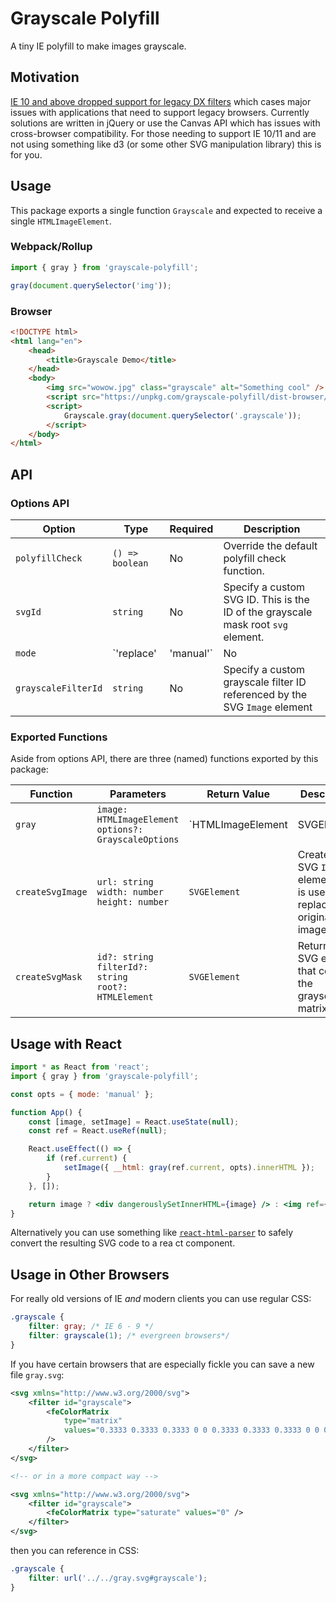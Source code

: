 # Grayscale Polyfill

A tiny IE polyfill to make images grayscale.

## Motivation

[IE 10 and above dropped support for legacy DX filters](https://docs.microsoft.com/en-us/archive/blogs/ie/legacy-dx-filters-removed-from-ie10-release-preview) which cases major issues with applications that need to support legacy browsers. Currently solutions are written in jQuery or use the Canvas API which has issues with cross-browser compatibility. For those needing to support IE 10/11 and are not using something like d3 (or some other SVG manipulation library) this is for you.

## Usage

This package exports a single function `Grayscale` and expected to receive a single `HTMLImageElement`.

### Webpack/Rollup

```js
import { gray } from 'grayscale-polyfill';

gray(document.querySelector('img'));
```

### Browser

```html
<!DOCTYPE html>
<html lang="en">
    <head>
        <title>Grayscale Demo</title>
    </head>
    <body>
        <img src="wowow.jpg" class="grayscale" alt="Something cool" />
        <script src="https://unpkg.com/grayscale-polyfill/dist-browser/index.js"></script>
        <script>
            Grayscale.gray(document.querySelector('.grayscale'));
        </script>
    </body>
</html>
```

## API

### Options API

| Option              | Type                   | Required | Description                                                                                |
| ------------------- | ---------------------- | -------- | ------------------------------------------------------------------------------------------ |
| `polyfillCheck`     | `() => boolean`        | No       | Override the default polyfill check function.                                              |
| `svgId`             | `string`               | No       | Specify a custom SVG ID. This is the ID of the grayscale mask root `svg` element.          |
| `mode`              | `'replace' | 'manual'` | No       | Do not perform replacement. Return the instance of the `SVGElement` that has been created. |
| `grayscaleFilterId` | `string`               | No       | Specify a custom grayscale filter ID referenced by the SVG `Image` element                 |

### Exported Functions

Aside from options API, there are three (named) functions exported by this package:

| Function         | Parameters                                                           | Return Value                    | Description                                                                                                                                                                                   |
| ---------------- | -------------------------------------------------------------------- | ------------------------------- | --------------------------------------------------------------------------------------------------------------------------------------------------------------------------------------------- |
| `gray`           | `image: HTMLImageElement` <br /> `options?: GrayscaleOptions`        | `HTMLImageElement | SVGElement` | The main export from this package. This function creates the grayscale mask using the default grayscale filter ID and takes care of replacing `image` with the generated SVG `Image` element. |
| `createSvgImage` | `url: string` <br /> `width: number` <br /> `height: number`         | `SVGElement`                    | Creates the SVG `Image` element that is used to replace the original image                                                                                                                    |
| `createSvgMask`  | `id?: string` <br /> `filterId?: string` <br /> `root?: HTMLElement` | `SVGElement`                    | Returns the SVG element that contains the grayscale matrix                                                                                                                                    |

## Usage with React

```jsx
import * as React from 'react';
import { gray } from 'grayscale-polyfill';

const opts = { mode: 'manual' };

function App() {
    const [image, setImage] = React.useState(null);
    const ref = React.useRef(null);

    React.useEffect(() => {
        if (ref.current) {
            setImage({ __html: gray(ref.current, opts).innerHTML });
        }
    }, []);

    return image ? <div dangerouslySetInnerHTML={image} /> : <img ref={ref} src="someimage.jpg" />;
}
```

Alternatively you can use something like [`react-html-parser`](https://www.npmjs.com/package/react-html-parser) to safely convert the resulting SVG code to a rea
ct component.

## Usage in Other Browsers

For really old versions of IE _and_ modern clients you can use regular CSS:

```css
.grayscale {
    filter: gray; /* IE 6 - 9 */
    filter: grayscale(1); /* evergreen browsers*/
}
```

If you have certain browsers that are especially fickle you can save a new file `gray.svg`:

```xml
<svg xmlns="http://www.w3.org/2000/svg">
    <filter id="grayscale">
        <feColorMatrix
            type="matrix"
            values="0.3333 0.3333 0.3333 0 0 0.3333 0.3333 0.3333 0 0 0.3333 0.3333 0.3333 0 0 0 0 0 1 0"
        />
    </filter>
</svg>

<!-- or in a more compact way -->

<svg xmlns="http://www.w3.org/2000/svg">
    <filter id="grayscale">
        <feColorMatrix type="saturate" values="0" />
    </filter>
</svg>
```

then you can reference in CSS:

```css
.grayscale {
    filter: url('../../gray.svg#grayscale');
}
```
